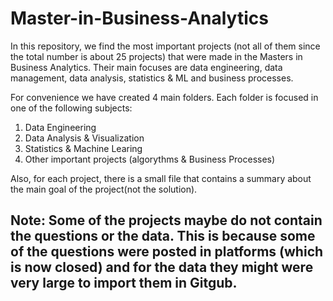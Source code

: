 # Master-in-Business-Analytics
In this repository, we find the most important projects (not all of them since the total number is about 25 projects) that were made in the Masters in Business Analytics. Their main focuses are data engineering, data management, data analysis, statistics & ML and business processes.

For convenience we have created 4 main folders. Each folder is focused in one of the following subjects:
1. Data Engineering
2. Data Analysis & Visualization
3. Statistics & Machine Learing
4. Other important projects (algorythms & Business Processes)

Also, for each project, there is a small file that contains a summary about the main goal of the project(not the solution). 

## Note: Some of the projects maybe do not contain the questions or the data. This is because some of the questions were posted in platforms (which is now closed) and for the data they might were very large to import them in Gitgub. 
